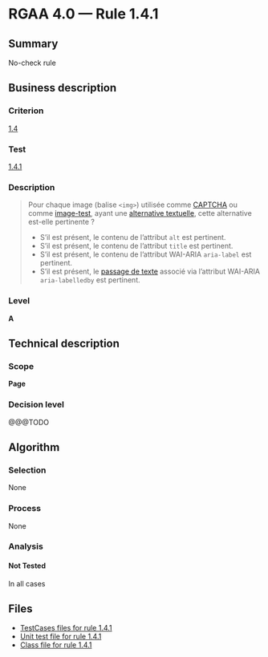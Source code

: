 # RGAA 4.0 — Rule 1.4.1

## Summary

No-check rule

## Business description

### Criterion

[1.4](https://www.numerique.gouv.fr/publications/rgaa-accessibilite/methode/criteres/#crit-1-4)

### Test

[1.4.1](https://www.numerique.gouv.fr/publications/rgaa-accessibilite/methode/criteres/#test-1-4-1)

### Description

> Pour chaque image (balise `<img>`) utilisée comme [CAPTCHA](https://www.numerique.gouv.fr/publications/rgaa-accessibilite/methode/glossaire/#captcha) ou comme [image-test](https://www.numerique.gouv.fr/publications/rgaa-accessibilite/methode/glossaire/#image-test), ayant une [alternative textuelle](https://www.numerique.gouv.fr/publications/rgaa-accessibilite/methode/glossaire/#alternative-textuelle-image), cette alternative est-elle pertinente ?
> 
> * S’il est présent, le contenu de l’attribut `alt` est pertinent.
> * S’il est présent, le contenu de l’attribut `title` est pertinent.
> * S’il est présent, le contenu de l’attribut WAI-ARIA `aria-label` est pertinent.
> * S’il est présent, le [passage de texte](https://www.numerique.gouv.fr/publications/rgaa-accessibilite/methode/glossaire/#passage-de-texte-lie-par-aria-labelledby-ou-aria-describedby) associé via l’attribut WAI-ARIA `aria-labelledby` est pertinent.

### Level

**A**


## Technical description

### Scope

**Page**

### Decision level

@@@TODO


## Algorithm

### Selection

None

### Process

None

### Analysis

#### Not Tested

In all cases


## Files

- [TestCases files for rule 1.4.1](https://gitlab.com/asqatasun/Asqatasun/-/tree/v5/rules/rules-rgaa4.0/src/test/resources/testcases/rgaa40/Rgaa40Rule010401/)
- [Unit test file for rule 1.4.1](https://gitlab.com/asqatasun/Asqatasun/-/blob/v5/rules/rules-rgaa4.0/src/test/java/org/asqatasun/rules/rgaa40/Rgaa40Rule010401Test.java)
- [Class file for rule 1.4.1](https://gitlab.com/asqatasun/Asqatasun/-/blob/v5/rules/rules-rgaa4.0/src/main/java/org/asqatasun/rules/rgaa40/Rgaa40Rule010401.java)


